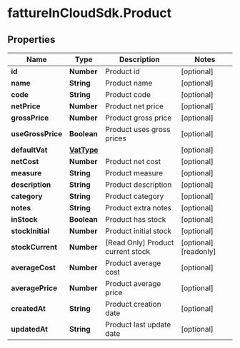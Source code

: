 # fattureInCloudSdk.Product

## Properties

Name | Type | Description | Notes
------------ | ------------- | ------------- | -------------
**id** | **Number** | Product id | [optional] 
**name** | **String** | Product name | [optional] 
**code** | **String** | Product code | [optional] 
**netPrice** | **Number** | Product net price | [optional] 
**grossPrice** | **Number** | Product gross price | [optional] 
**useGrossPrice** | **Boolean** | Product uses gross prices | [optional] 
**defaultVat** | [**VatType**](VatType.md) |  | [optional] 
**netCost** | **Number** | Product net cost | [optional] 
**measure** | **String** | Product measure | [optional] 
**description** | **String** | Product description | [optional] 
**category** | **String** | Product category | [optional] 
**notes** | **String** | Product extra notes | [optional] 
**inStock** | **Boolean** | Product has stock | [optional] 
**stockInitial** | **Number** | Product initial stock | [optional] 
**stockCurrent** | **Number** | [Read Only] Product current stock | [optional] [readonly] 
**averageCost** | **Number** | Product average cost | [optional] 
**averagePrice** | **Number** | Product average price | [optional] 
**createdAt** | **String** | Product creation date | [optional] 
**updatedAt** | **String** | Product last update date | [optional] 


